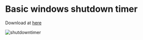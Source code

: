 # Basic windows shutdown timer


Download at [here](https://github.com/bariskisir/shutdown-timer/releases/download/v1.1.1/shutdown-timer.exe)

![shutdowntimer](https://cloud.githubusercontent.com/assets/12878925/23342776/153d3188-fc69-11e6-88ff-aeb22ac70a8b.jpg)

